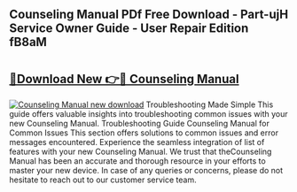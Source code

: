 ## Counseling Manual PDf Free Download - Part-ujH Service Owner Guide - User Repair Edition fB8aM

# <h2><a href="http://bc32913.oget.top/?id=Counseling+Manual">🔗Download New 👉🔴 Counseling Manual</a></h2>

[![Counseling Manual new download](https://i.imgur.com/5g1atiW.png)](http://bc32913.oget.top/?id=Counseling+Manual)
Troubleshooting Made Simple This guide offers valuable insights into troubleshooting common issues with your new Counseling Manual. Troubleshooting Guide Counseling Manual for Common Issues This section offers solutions to common issues and error messages encountered. Experience the seamless integration of list of features with your new Counseling Manual. We trust that theCounseling Manual has been an accurate and thorough resource in your efforts to master your new device. In case of any queries or concerns, please do not hesitate to reach out to our customer service team.
